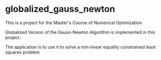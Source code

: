 # globalized_gauss_newton
This is a project for the Master's Course of Numerical Optimization.

Globalized Version of the Gauss-Newton Algorithm is implemented in this project.

The application is to use it to solve a non-linear equality constrained least squares problem
